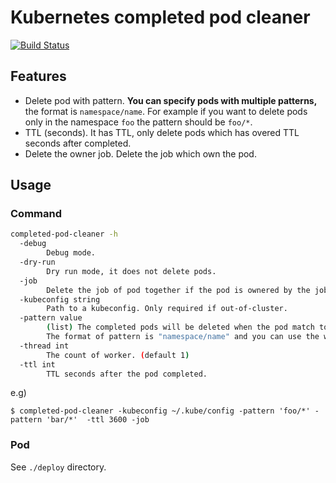# Kubernetes completed pod cleaner
[![Build Status](https://cloud.drone.io/api/badges/hanjunlee/completed-pod-cleaner/status.svg)](https://cloud.drone.io/hanjunlee/completed-pod-cleaner)

## Features

- Delete pod with pattern.
**You can specify pods with multiple patterns,** the format is `namespace/name`. For example if you want to delete pods only in the namespace `foo` the pattern should be `foo/*`.
- TTL (seconds).
It has TTL, only delete pods which has overed TTL seconds after completed.
- Delete the owner job.
Delete the job which own the pod.

## Usage

### Command
```bash
completed-pod-cleaner -h
  -debug
    	Debug mode.
  -dry-run
    	Dry run mode, it does not delete pods.
  -job
    	Delete the job of pod together if the pod is ownered by the job.
  -kubeconfig string
    	Path to a kubeconfig. Only required if out-of-cluster.
  -pattern value
    	(list) The completed pods will be deleted when the pod match to pattern.
    	The format of pattern is "namespace/name" and you can use the wildcard(i.e '*').
  -thread int
    	The count of worker. (default 1)
  -ttl int
    	TTL seconds after the pod completed.
```

e.g)
```
$ completed-pod-cleaner -kubeconfig ~/.kube/config -pattern 'foo/*' -pattern 'bar/*'  -ttl 3600 -job
```

### Pod
See `./deploy` directory.